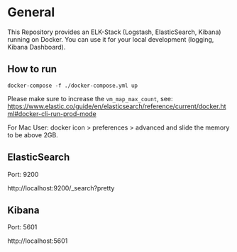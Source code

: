 # General

This Repository provides an ELK-Stack (Logstash, ElasticSearch, Kibana) running on Docker. You can use it for your local development (logging, Kibana Dashboard).

## How to run

```
docker-compose -f ./docker-compose.yml up
```

Please make sure to increase the `vm_map_max_count`, see:
https://www.elastic.co/guide/en/elasticsearch/reference/current/docker.html#docker-cli-run-prod-mode

For Mac User: docker icon > preferences > advanced and slide the memory to be above 2GB.

## ElasticSearch

Port: 9200

http://localhost:9200/_search?pretty

## Kibana

Port: 5601

http://localhost:5601
